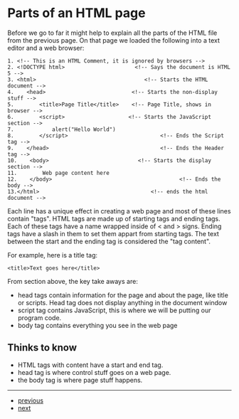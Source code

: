# Parts of an HTML page

Before we go to far it might help to explain all the parts of the HTML file from the previous page. On that page we loaded the following into a text editor and a web browser:

    1. <!-- This is an HTML Comment, it is ignored by browsers -->
    2. <!DOCTYPE html>                      <!-- Says the document is HTML 5 -->
    3. <html>                                  <!-- Starts the HTML document -->
    4.    <head>                           <!-- Starts the non-display stuff -->
    5.        <title>Page Title</title>    <!-- Page Title, shows in browser -->
    6.        <script>                    <!-- Starts the JavaScript section -->
    7.            alert("Hello World")
    8.        </script>                             <!-- Ends the Script tag -->
    9.    </head>                                   <!-- Ends the Header tag -->
    10.    <body>                            <!-- Starts the display section -->
    11.        Web page content here
    12.    </body>                                        <!-- Ends the body -->
    13.</html>                                   <!-- ends the html document -->

Each line has a unique effect in creating a web page and most of these lines contain "tags". HTML tags are made up of starting tags and ending tags. Each of these tags have a name wrapped inside of &lt; and &gt; signs. Ending tags have a slash in them to set them appart from starting tags. The text between the start and the ending tag is considered the "tag content".

For example, here is a title tag:

    <title>Text goes here</title>

From section above, the key take aways are:

* head tags contain information for the page and about the page, like title or scripts. Head tag does not display anything in the document window
* script tag contains JavaScript, this is where we will be putting our program code.
* body tag contains everything you see in the web page


## Thinks to know

* HTML tags with content have a start and end tag.
* head tag is where control stuff goes on a web page.
* the body tag is where page stuff happens.

---
* [previous](01-basics.md)
* [next](03-variables.md)

